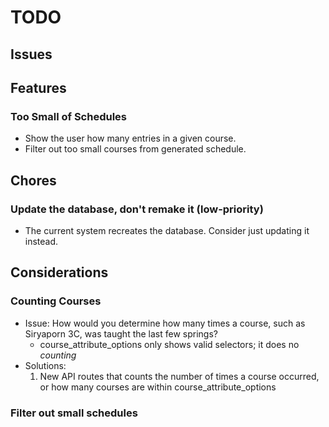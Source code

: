 # TODO
## Issues

## Features
### Too Small of Schedules
- Show the user how many entries in a given course.
- Filter out too small courses from generated schedule.

## Chores

### Update the database, don't remake it (low-priority)
- The current system recreates the database. Consider just updating it instead.

## Considerations
### Counting Courses
- Issue: How would you determine how many times a course, such as Siryaporn 3C, was taught the last few springs?
  - course_attribute_options only shows valid selectors; it does no _counting_
- Solutions:
  1. New API routes that counts the number of times a course occurred, or how many courses are within course_attribute_options

### Filter out small schedules

